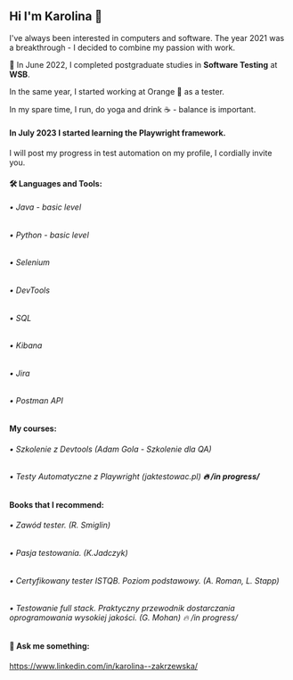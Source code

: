 ## Hi I'm Karolina 👋





I've always been interested in computers and software. The year 2021 was a breakthrough - I decided to combine my passion with work.

🌱 In June 2022, I completed postgraduate studies in **Software Testing** at **WSB**.

In the same year, I started working at Orange :orange_book: as a tester. 

In my spare time, I run, do yoga and drink :coffee: - balance is important.

#### In July 2023 I started learning the Playwright framework.
I will post my progress in test automation on my profile, I cordially invite you.






#### 🛠 Languages and Tools:

###### •	Java - basic level
###### •	Python - basic level
###### •	Selenium 
###### •  DevTools
###### •	SQL
###### •	Kibana
###### •	Jira 
###### •	Postman API


#### My courses:
###### • Szkolenie z Devtools (Adam Gola - Szkolenie dla QA)
###### • Testy Automatyczne z Playwright (jaktestowac.pl) **:fire:  /in progress/**

#### Books that I recommend:
###### • Zawód tester. (R. Smiglin)
###### • Pasja testowania. (K.Jadczyk)
###### • Certyfikowany tester ISTQB. Poziom podstawowy. (A. Roman, L. Stapp)
###### • Testowanie full stack. Praktyczny przewodnik dostarczania oprogramowania wysokiej jakości. (G. Mohan) :fire:  /in progress/

#### 💬 Ask me something: 

https://www.linkedin.com/in/karolina--zakrzewska/



